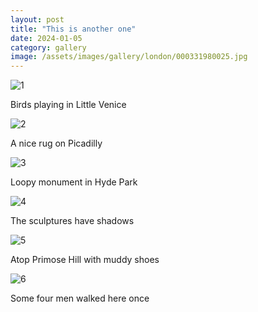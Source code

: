 ```yaml
---
layout: post
title: "This is another one"
date: 2024-01-05
category: gallery
image: /assets/images/gallery/london/000331980025.jpg 
---
```


![1](/assets/images/gallery/london/000331980025.jpg)
<footer>Birds playing in Little Venice</footer>

![2](/assets/images/gallery/london/000331980019.jpg)
<footer>A nice rug on Picadilly</footer>

![3](/assets/images/gallery/london/000331980022.jpg)
<footer>Loopy monument in Hyde Park</footer>

![4](/assets/images/gallery/london/000331980012.jpg)
<footer>The sculptures have shadows</footer>

![5](/assets/images/gallery/london/000331980004.jpg)
<footer>Atop Primose Hill with muddy shoes</footer>

![6](/assets/images/gallery/london/000331980009.jpg)
<footer>Some four men walked here once</footer>
